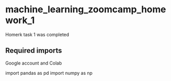 # machine_learning_zoomcamp_homework_1
Homerk task 1 was completed
## Required imports
Google account and Colab

import pandas as pd
import numpy as np
